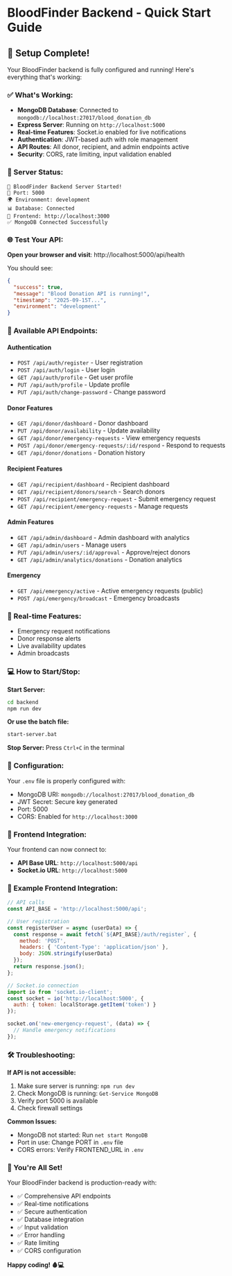 # BloodFinder Backend - Quick Start Guide

## 🎉 Setup Complete!

Your BloodFinder backend is fully configured and running! Here's everything that's working:

### ✅ What's Working:
- **MongoDB Database**: Connected to `mongodb://localhost:27017/blood_donation_db`
- **Express Server**: Running on `http://localhost:5000`
- **Real-time Features**: Socket.io enabled for live notifications
- **Authentication**: JWT-based auth with role management
- **API Routes**: All donor, recipient, and admin endpoints active
- **Security**: CORS, rate limiting, input validation enabled

### 🚀 Server Status:
```
🚀 BloodFinder Backend Server Started!
📍 Port: 5000
🌍 Environment: development
📊 Database: Connected
🔗 Frontend: http://localhost:3000
✅ MongoDB Connected Successfully
```

### 🌐 Test Your API:
**Open your browser and visit**: http://localhost:5000/api/health

You should see:
```json
{
  "success": true,
  "message": "Blood Donation API is running!",
  "timestamp": "2025-09-15T...",
  "environment": "development"
}
```

### 🔗 Available API Endpoints:

#### Authentication
- `POST /api/auth/register` - User registration
- `POST /api/auth/login` - User login
- `GET /api/auth/profile` - Get user profile
- `PUT /api/auth/profile` - Update profile
- `PUT /api/auth/change-password` - Change password

#### Donor Features
- `GET /api/donor/dashboard` - Donor dashboard
- `PUT /api/donor/availability` - Update availability
- `GET /api/donor/emergency-requests` - View emergency requests
- `POST /api/donor/emergency-requests/:id/respond` - Respond to requests
- `GET /api/donor/donations` - Donation history

#### Recipient Features
- `GET /api/recipient/dashboard` - Recipient dashboard
- `GET /api/recipient/donors/search` - Search donors
- `POST /api/recipient/emergency-request` - Submit emergency request
- `GET /api/recipient/emergency-requests` - Manage requests

#### Admin Features
- `GET /api/admin/dashboard` - Admin dashboard with analytics
- `GET /api/admin/users` - Manage users
- `PUT /api/admin/users/:id/approval` - Approve/reject donors
- `GET /api/admin/analytics/donations` - Donation analytics

#### Emergency
- `GET /api/emergency/active` - Active emergency requests (public)
- `POST /api/emergency/broadcast` - Emergency broadcasts

### 🔌 Real-time Features:
- Emergency request notifications
- Donor response alerts
- Live availability updates
- Admin broadcasts

### 💻 How to Start/Stop:

**Start Server:**
```bash
cd backend
npm run dev
```

**Or use the batch file:**
```bash
start-server.bat
```

**Stop Server:**
Press `Ctrl+C` in the terminal

### 🔧 Configuration:
Your `.env` file is properly configured with:
- MongoDB URI: `mongodb://localhost:27017/blood_donation_db`
- JWT Secret: Secure key generated
- Port: 5000
- CORS: Enabled for `http://localhost:3000`

### 🎯 Frontend Integration:
Your frontend can now connect to:
- **API Base URL**: `http://localhost:5000/api`
- **Socket.io URL**: `http://localhost:5000`

### 📱 Example Frontend Integration:

```javascript
// API calls
const API_BASE = 'http://localhost:5000/api';

// User registration
const registerUser = async (userData) => {
  const response = await fetch(`${API_BASE}/auth/register`, {
    method: 'POST',
    headers: { 'Content-Type': 'application/json' },
    body: JSON.stringify(userData)
  });
  return response.json();
};

// Socket.io connection
import io from 'socket.io-client';
const socket = io('http://localhost:5000', {
  auth: { token: localStorage.getItem('token') }
});

socket.on('new-emergency-request', (data) => {
  // Handle emergency notifications
});
```

### 🛠 Troubleshooting:

**If API is not accessible:**
1. Make sure server is running: `npm run dev`
2. Check MongoDB is running: `Get-Service MongoDB`
3. Verify port 5000 is available
4. Check firewall settings

**Common Issues:**
- MongoDB not started: Run `net start MongoDB`
- Port in use: Change PORT in `.env` file
- CORS errors: Verify FRONTEND_URL in `.env`

### 🎉 You're All Set!

Your BloodFinder backend is production-ready with:
- ✅ Comprehensive API endpoints
- ✅ Real-time notifications
- ✅ Secure authentication
- ✅ Database integration
- ✅ Input validation
- ✅ Error handling
- ✅ Rate limiting
- ✅ CORS configuration

**Happy coding! 🩸💻**
